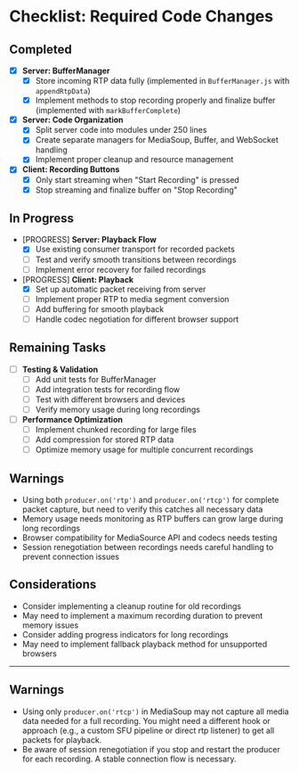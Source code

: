# Checklist: Required Code Changes

## Completed
- [x] **Server: BufferManager**  
  - [x] Store incoming RTP data fully (implemented in `BufferManager.js` with `appendRtpData`)  
  - [x] Implement methods to stop recording properly and finalize buffer (implemented with `markBufferComplete`)

- [x] **Server: Code Organization**  
  - [x] Split server code into modules under 250 lines
  - [x] Create separate managers for MediaSoup, Buffer, and WebSocket handling
  - [x] Implement proper cleanup and resource management

- [x] **Client: Recording Buttons**  
  - [x] Only start streaming when "Start Recording" is pressed
  - [x] Stop streaming and finalize buffer on "Stop Recording"

## In Progress
- [PROGRESS] **Server: Playback Flow**  
  - [x] Use existing consumer transport for recorded packets
  - [ ] Test and verify smooth transitions between recordings
  - [ ] Implement error recovery for failed recordings

- [PROGRESS] **Client: Playback**  
  - [x] Set up automatic packet receiving from server
  - [ ] Implement proper RTP to media segment conversion
  - [ ] Add buffering for smooth playback
  - [ ] Handle codec negotiation for different browser support

## Remaining Tasks
- [ ] **Testing & Validation**  
  - [ ] Add unit tests for BufferManager
  - [ ] Add integration tests for recording flow
  - [ ] Test with different browsers and devices
  - [ ] Verify memory usage during long recordings

- [ ] **Performance Optimization**  
  - [ ] Implement chunked recording for large files
  - [ ] Add compression for stored RTP data
  - [ ] Optimize memory usage for multiple concurrent recordings

## Warnings
- Using both `producer.on('rtp')` and `producer.on('rtcp')` for complete packet capture, but need to verify this catches all necessary data
- Memory usage needs monitoring as RTP buffers can grow large during long recordings
- Browser compatibility for MediaSource API and codecs needs testing
- Session renegotiation between recordings needs careful handling to prevent connection issues

## Considerations
- Consider implementing a cleanup routine for old recordings
- May need to implement a maximum recording duration to prevent memory issues
- Consider adding progress indicators for long recordings
- May need to implement fallback playback method for unsupported browsers

---

## Warnings
- Using only `producer.on('rtcp')` in MediaSoup may not capture all media data needed for a full recording. You might need a different hook or approach (e.g., a custom SFU pipeline or direct rtp listener) to get all packets for playback.  
- Be aware of session renegotiation if you stop and restart the producer for each recording. A stable connection flow is necessary. 